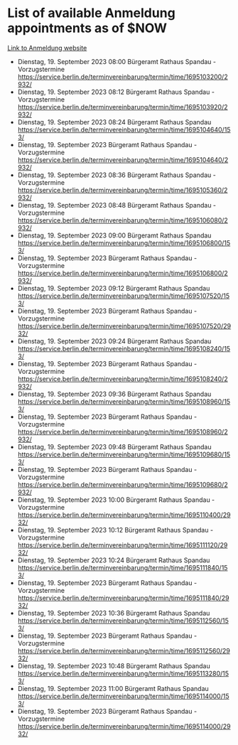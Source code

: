 # List of available Anmeldung appointments as of $NOW
[Link to Anmeldung website](https://service.berlin.de/terminvereinbarung/termin/tag.php?termin=1&anliegen[]=120686&dienstleisterlist=122210,122217,327316,122219,327312,122227,327314,122231,327346,122243,327348,122254,122252,329742,122260,329745,122262,329748,122271,327278,122273,327274,122277,327276,330436,122280,327294,122282,327290,122284,327292,122291,327270,122285,327266,122286,327264,122296,327268,150230,329760,122297,327286,122294,327284,122312,329763,122314,329775,122304,327330,122311,327334,122309,327332,317869,122281,327352,122279,329772,122283,122276,327324,122274,327326,122267,329766,122246,327318,122251,327320,122257,327322,122208,327298,122226,327300&herkunft=http%3A%2F%2Fservice.berlin.de%2Fdienstleistung%2F120686%2F)
- Dienstag, 19. September 2023 08:00 Bürgeramt Rathaus Spandau - Vorzugstermine https://service.berlin.de/terminvereinbarung/termin/time/1695103200/2932/
- Dienstag, 19. September 2023 08:12 Bürgeramt Rathaus Spandau - Vorzugstermine https://service.berlin.de/terminvereinbarung/termin/time/1695103920/2932/
- Dienstag, 19. September 2023 08:24 Bürgeramt Rathaus Spandau https://service.berlin.de/terminvereinbarung/termin/time/1695104640/153/
- Dienstag, 19. September 2023  Bürgeramt Rathaus Spandau - Vorzugstermine https://service.berlin.de/terminvereinbarung/termin/time/1695104640/2932/
- Dienstag, 19. September 2023 08:36 Bürgeramt Rathaus Spandau - Vorzugstermine https://service.berlin.de/terminvereinbarung/termin/time/1695105360/2932/
- Dienstag, 19. September 2023 08:48 Bürgeramt Rathaus Spandau - Vorzugstermine https://service.berlin.de/terminvereinbarung/termin/time/1695106080/2932/
- Dienstag, 19. September 2023 09:00 Bürgeramt Rathaus Spandau https://service.berlin.de/terminvereinbarung/termin/time/1695106800/153/
- Dienstag, 19. September 2023  Bürgeramt Rathaus Spandau - Vorzugstermine https://service.berlin.de/terminvereinbarung/termin/time/1695106800/2932/
- Dienstag, 19. September 2023 09:12 Bürgeramt Rathaus Spandau https://service.berlin.de/terminvereinbarung/termin/time/1695107520/153/
- Dienstag, 19. September 2023  Bürgeramt Rathaus Spandau - Vorzugstermine https://service.berlin.de/terminvereinbarung/termin/time/1695107520/2932/
- Dienstag, 19. September 2023 09:24 Bürgeramt Rathaus Spandau https://service.berlin.de/terminvereinbarung/termin/time/1695108240/153/
- Dienstag, 19. September 2023  Bürgeramt Rathaus Spandau - Vorzugstermine https://service.berlin.de/terminvereinbarung/termin/time/1695108240/2932/
- Dienstag, 19. September 2023 09:36 Bürgeramt Rathaus Spandau https://service.berlin.de/terminvereinbarung/termin/time/1695108960/153/
- Dienstag, 19. September 2023  Bürgeramt Rathaus Spandau - Vorzugstermine https://service.berlin.de/terminvereinbarung/termin/time/1695108960/2932/
- Dienstag, 19. September 2023 09:48 Bürgeramt Rathaus Spandau https://service.berlin.de/terminvereinbarung/termin/time/1695109680/153/
- Dienstag, 19. September 2023  Bürgeramt Rathaus Spandau - Vorzugstermine https://service.berlin.de/terminvereinbarung/termin/time/1695109680/2932/
- Dienstag, 19. September 2023 10:00 Bürgeramt Rathaus Spandau - Vorzugstermine https://service.berlin.de/terminvereinbarung/termin/time/1695110400/2932/
- Dienstag, 19. September 2023 10:12 Bürgeramt Rathaus Spandau - Vorzugstermine https://service.berlin.de/terminvereinbarung/termin/time/1695111120/2932/
- Dienstag, 19. September 2023 10:24 Bürgeramt Rathaus Spandau https://service.berlin.de/terminvereinbarung/termin/time/1695111840/153/
- Dienstag, 19. September 2023  Bürgeramt Rathaus Spandau - Vorzugstermine https://service.berlin.de/terminvereinbarung/termin/time/1695111840/2932/
- Dienstag, 19. September 2023 10:36 Bürgeramt Rathaus Spandau https://service.berlin.de/terminvereinbarung/termin/time/1695112560/153/
- Dienstag, 19. September 2023  Bürgeramt Rathaus Spandau - Vorzugstermine https://service.berlin.de/terminvereinbarung/termin/time/1695112560/2932/
- Dienstag, 19. September 2023 10:48 Bürgeramt Rathaus Spandau https://service.berlin.de/terminvereinbarung/termin/time/1695113280/153/
- Dienstag, 19. September 2023 11:00 Bürgeramt Rathaus Spandau https://service.berlin.de/terminvereinbarung/termin/time/1695114000/153/
- Dienstag, 19. September 2023  Bürgeramt Rathaus Spandau - Vorzugstermine https://service.berlin.de/terminvereinbarung/termin/time/1695114000/2932/
